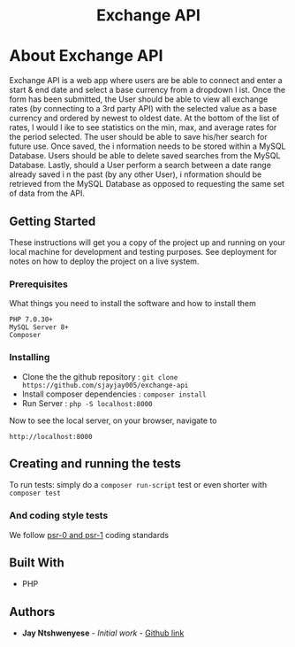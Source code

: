 <h1 align="center">Exchange API</h1>



# About Exchange API
Exchange API is a web app where users are be able to connect and enter a start & end date and select a base currency from a dropdown l ist. Once the form has been submitted, the User should be able to view all exchange rates (by connecting to a 3rd party API) with the selected value as a base currency and ordered by newest to oldest date. At the bottom of the list of rates, I would l ike to see statistics on the min, max, and average rates for the period selected. The user should be able to save his/her search for future use. Once saved, the i nformation needs to be stored within a MySQL Database. Users should be able to delete saved searches from the MySQL Database. Lastly, should a User perform a search between a date range already saved i n the past (by any other User), i nformation should be retrieved from the MySQL Database as opposed to requesting the same set of data from the API.

## Getting Started

These instructions will get you a copy of the project up and running on your local machine for development and testing purposes. See deployment for notes on how to deploy the project on a live system.

### Prerequisites

What things you need to install the software and how to install them

```
PHP 7.0.30+
MySQL Server 8+
Composer
```

### Installing

- Clone the the github repository :  `git clone https://github.com/sjayjay005/exchange-api`
- Install composer dependencies : `composer install`
- Run Server : `php -S localhost:8000`


Now to see the local server, on your browser, navigate to

```
http://localhost:8000
```

## Creating and running the tests

To run tests: simply do a ```composer run-script``` test or even shorter with ```composer test```



### And coding style tests

We follow [psr-0 and psr-1](https://flowframework.readthedocs.io/en/stable/TheDefinitiveGuide/PartV/CodingGuideLines/PHP.html) coding standards


## Built With

* PHP


## Authors

* **Jay Ntshwenyese** - *Initial work* - [Github link](https://github.com/sjayjay005)

